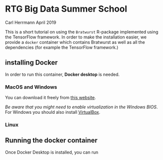 RTG Big Data Summer School
================
Carl Herrmann
April 2019

This is a short tutorial on using the `Bratwurst` R-package implemented using the TensorFlow framework. In order to make the installation easier, we provide a `docker` container which contains Bratwurst as well as all the dependencies (for example the TensorFlow framework.)

installing Docker
-----------------

In order to run this container, **Docker desktop** is needed.

### MacOS and Windows

You can download it freely from [this website](https://www.docker.com/products/docker-desktop).

*Be aware that you might need to enable virtualization in the Windows BIOS*. For Windows you should also install [VirtualBox](https://www.virtualbox.org/).

### Linux

Running the docker container
----------------------------

Once Docker Desktop is installed, you can run
